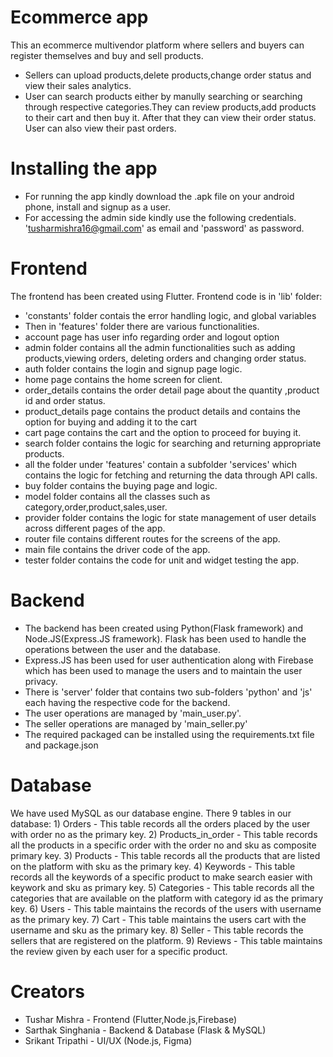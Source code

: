 # Ecommerce app
This an ecommerce multivendor platform where sellers and buyers can register themselves and buy and sell products.
- Sellers can upload products,delete products,change order status and view their sales analytics.
- User can search products either by manully searching or searching through respective categories.They can review products,add products to their cart and then buy it. After that they can view their order status. User can also view their past orders.

# Installing the app
- For running the app kindly download the .apk file on your android phone, install and signup as a user.
- For accessing the admin side kindly use the following credentials.
'tusharmishra16@gmail.com' as email and 'password' as password.

# Frontend
The frontend has been created using Flutter.
Frontend code is in 'lib' folder:
- 'constants' folder contais the error handling logic, and global variables
- Then in 'features' folder there are various functionalities.
- account page has user info regarding order and logout option
- admin folder contains all the admin functionalities such as adding products,viewing orders, deleting orders and changing order status.
- auth folder contains the login and signup page logic.
- home page contains the home screen for client.
- order_details contains the order detail page about the quantity ,product id and order status.
- product_details page contains the product details and contains the option for buying and adding it to the cart
- cart page contains the cart and the option to proceed for buying it.
- search folder contains the logic for searching and returning appropriate products.
- all the folder under 'features' contain a subfolder 'services' which contains the logic for fetching and returning the data through API calls.
- buy folder contains the buying page and logic.
- model folder contains all the classes such as category,order,product,sales,user.
- provider folder contains the logic for state management of user details across different pages of the app.
- router file contains different routes for the screens of the app.
- main file contains the driver code of the app.
- tester folder contains the code for unit and widget testing the app.

# Backend
- The backend has been created using Python(Flask framework) and Node.JS(Express.JS framework). Flask has been used to handle the operations between the user and the database.
- Express.JS has been used for user authentication along with Firebase which has been used to manage the users and to maintain the user privacy.
- There is 'server' folder that contains two sub-folders 'python' and 'js' each having the respective code for the backend.
- The user operations are managed by 'main_user.py'.
- The seller operations are managed by 'main_seller.py'
- The required packaged can be installed using the requirements.txt file and package.json

# Database
We have used MySQL as our database engine. There 9 tables in our database:
	1) Orders - This table records all the orders placed by the user with order no as the primary key.
	2) Products_in_order - This table records all the products in a specific order with the order no and sku as composite primary key.
	3) Products - This table records all the products that are listed on the platform with sku as the primary key.
	4) Keywords - This table records all the keywords of a specific product to make search easier with keywork and sku as primary key.
	5) Categories - This table records all the categories that are available on the platform with category id as the primary key.
	6) Users - This table maintains the records of the users with username as the primary key.
	7) Cart - This table maintains the users cart with the username and sku as the primary key.
	8) Seller - This table records the sellers that are registered on the platform.
	9) Reviews - This table maintains the review given by each user for a specific product.


# Creators
- Tushar Mishra     - Frontend           (Flutter,Node.js,Firebase)
- Sarthak Singhania - Backend & Database (Flask & MySQL)
- Srikant Tripathi  - UI/UX              (Node.js, Figma)

